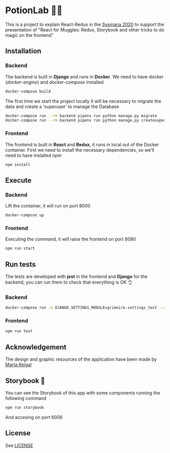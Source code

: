 # PotionLab 🧙‍♀️

This is a project to explain React-Redux in the [Sysmana 2020](https://informatica.iesgrancapitan.org/sysmanas/sysmana-xii/) to support the presentation of
"React for Muggles: Redux, Storybook and other tricks to do magic on the frontend"

## Installation

### Backend

The backend is built in **Django** and runs in **Docker**. We need to have docker (_docker-engine_) and _docker-compose_ installed

```bash
docker-compose build
```

The first time we start the project locally it will be necessary to migrate the data and create a 'superuser' to manage the Database

```bash
docker-compose run --rm backend pipenv run python manage.py migrate
docker-compose run --rm backend pipenv run python manage.py createsuperuser
```

### Frontend

The frontend is built in **React** and **Redux**, it runs in local out of the Docker container. First we need to install the necessary dependencies, so we'll need to have installed _npm_

```bash
npm install
```

## Execute

### Backend

Lift the container, it will run on port 8000
```bash
docker-compose up
```

### Frontend

Executing the command, it will raise the frontend on port 8080

```bash
npm run start
```

## Run tests

The tests are developed with **jest** in the frontend and **Django** for the backend, you can run them to check that everything is OK 👌

### Backend

```bash
docker-compose run -e DJANGO_SETTINGS_MODULE=grimoire.settings_test --rm backend pipenv run python manage.py test
```

### Frontend

```bash
npm run test
```
##  Acknowledgement

The design and graphic resources of the application have been made by [Marta Reigal](https://dribbble.com/MartaReigal)

## Storybook 📖

You can see the Storybook of this app with some components running the following command

```bash
npm run storybook
```

And accesing on port 6006

##  License

See [LICENSE](https://github.com/NievesBorrero/potionlab/blob/master/LICENSE)

